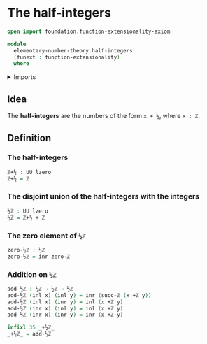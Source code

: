 # The half-integers

```agda
open import foundation.function-extensionality-axiom

module
  elementary-number-theory.half-integers
  (funext : function-extensionality)
  where
```

<details><summary>Imports</summary>

```agda
open import elementary-number-theory.addition-integers funext
open import elementary-number-theory.integers

open import foundation.coproduct-types funext
open import foundation.universe-levels
```

</details>

## Idea

The **half-integers** are the numbers of the form `x + ½`, where `x : ℤ`.

## Definition

### The half-integers

```agda
ℤ+½ : UU lzero
ℤ+½ = ℤ
```

### The disjoint union of the half-integers with the integers

```agda
½ℤ : UU lzero
½ℤ = ℤ+½ + ℤ
```

### The zero element of `½ℤ`

```agda
zero-½ℤ : ½ℤ
zero-½ℤ = inr zero-ℤ
```

### Addition on `½ℤ`

```agda
add-½ℤ : ½ℤ → ½ℤ → ½ℤ
add-½ℤ (inl x) (inl y) = inr (succ-ℤ (x +ℤ y))
add-½ℤ (inl x) (inr y) = inl (x +ℤ y)
add-½ℤ (inr x) (inl y) = inl (x +ℤ y)
add-½ℤ (inr x) (inr y) = inr (x +ℤ y)

infixl 35 _+½ℤ_
_+½ℤ_ = add-½ℤ
```
